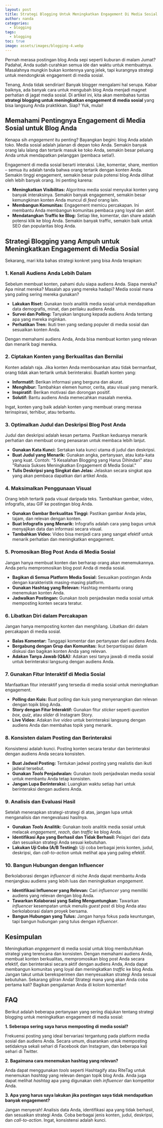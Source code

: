 ```yaml
---
layout: post
title: Strategi Blogging Untuk Meningkatkan Engagement Di Media Sosial
author: nanda
categories:
  - blogging
tags:
  - blogging
toc: true
image: assets/images/blogging-4.webp
---
```



Pernah merasa postingan blog Anda sepi seperti kuburan di malam Jumat? Padahal, Anda sudah curahkan semua ide dan waktu untuk membuatnya. Masalahnya mungkin bukan kontennya yang jelek, tapi kurangnya strategi untuk mendongkrak engagement di media sosial.

Tenang, Anda tidak sendirian! Banyak blogger mengalami hal serupa. Kabar baiknya, ada banyak cara untuk mengubah blog Anda menjadi magnet perhatian di jagat media sosial. Di artikel ini, kita akan membahas tuntas **strategi blogging untuk meningkatkan engagement di media sosial** yang bisa langsung Anda praktikkan. Siap? Yuk, mulai!

## Memahami Pentingnya Engagement di Media Sosial untuk Blog Anda

Kenapa sih _engagement_ itu penting? Bayangkan begini: blog Anda adalah toko. Media sosial adalah jalanan di depan toko Anda. Semakin banyak orang lalu lalang dan tertarik masuk ke toko Anda, semakin besar peluang Anda untuk mendapatkan pelanggan (pembaca setia!).

Engagement di media sosial berarti interaksi. Like, komentar, share, mention – semua itu adalah tanda bahwa orang tertarik dengan konten Anda. Semakin tinggi engagement, semakin besar pula potensi blog Anda dilihat oleh lebih banyak orang. Ini penting karena:

- **Meningkatkan Visibilitas:** Algoritma media sosial menyukai konten yang banyak interaksinya. Semakin banyak engagement, semakin besar kemungkinan konten Anda muncul di _feed_ orang lain.
- **Membangun Komunitas:** Engagement memicu percakapan. Ini membantu Anda membangun komunitas pembaca yang loyal dan aktif.
- **Mendatangkan Traffic ke Blog:** Setiap like, komentar, dan share adalah potensi klik ke blog Anda. Semakin banyak traffic, semakin baik untuk SEO dan popularitas blog Anda.

## Strategi Blogging yang Ampuh untuk Meningkatkan Engagement di Media Sosial

Sekarang, mari kita bahas strategi konkret yang bisa Anda terapkan:

### 1\. Kenali Audiens Anda Lebih Dalam

Sebelum membuat konten, pahami dulu siapa audiens Anda. Siapa mereka? Apa minat mereka? Masalah apa yang mereka hadapi? Media sosial mana yang paling sering mereka gunakan?

- **Lakukan Riset:** Gunakan _tools_ analitik media sosial untuk mendapatkan data demografis, minat, dan perilaku audiens Anda.
- **Survei dan Polling:** Tanyakan langsung kepada audiens Anda tentang apa yang mereka inginkan.
- **Perhatikan Tren:** Ikuti tren yang sedang populer di media sosial dan sesuaikan konten Anda.

Dengan memahami audiens Anda, Anda bisa membuat konten yang relevan dan menarik bagi mereka.

### 2\. Ciptakan Konten yang Berkualitas dan Bernilai

Konten adalah raja. Jika konten Anda membosankan atau tidak bermanfaat, orang tidak akan tertarik untuk berinteraksi. Buatlah konten yang:

- **Informatif:** Berikan informasi yang berguna dan akurat.
- **Menghibur:** Tambahkan elemen humor, cerita, atau visual yang menarik.
- **Inspiratif:** Berikan motivasi dan dorongan positif.
- **Solutif:** Bantu audiens Anda memecahkan masalah mereka.

Ingat, konten yang baik adalah konten yang membuat orang merasa terinspirasi, terhibur, atau terbantu.

### 3\. Optimalkan Judul dan Deskripsi Blog Post Anda

Judul dan deskripsi adalah kesan pertama. Pastikan keduanya menarik perhatian dan membuat orang penasaran untuk membaca lebih lanjut.

- **Gunakan Kata Kunci:** Sertakan kata kunci utama di judul dan deskripsi.
- **Buat Judul yang Menarik:** Gunakan angka, pertanyaan, atau kata-kata yang kuat. Contoh: "5 Kesalahan Blogging yang Harus Dihindari" atau "Rahasia Sukses Meningkatkan Engagement di Media Sosial."
- **Tulis Deskripsi yang Singkat dan Jelas:** Jelaskan secara singkat apa yang akan pembaca dapatkan dari artikel Anda.

### 4\. Maksimalkan Penggunaan Visual

Orang lebih tertarik pada visual daripada teks. Tambahkan gambar, video, infografis, atau GIF ke postingan blog Anda.

- **Gunakan Gambar Berkualitas Tinggi:** Pastikan gambar Anda jelas, tajam, dan relevan dengan konten.
- **Buat Infografis yang Menarik:** Infografis adalah cara yang bagus untuk menyajikan data dan informasi secara visual.
- **Tambahkan Video:** Video bisa menjadi cara yang sangat efektif untuk menarik perhatian dan meningkatkan engagement.

### 5\. Promosikan Blog Post Anda di Media Sosial

Jangan hanya membuat konten dan berharap orang akan menemukannya. Anda perlu mempromosikan blog post Anda di media sosial.

- **Bagikan di Semua Platform Media Sosial:** Sesuaikan postingan Anda dengan karakteristik masing-masing platform.
- **Gunakan Hashtag yang Relevan:** Hashtag membantu orang menemukan konten Anda.
- **Jadwalkan Postingan:** Gunakan _tools_ penjadwalan media sosial untuk memposting konten secara teratur.

### 6\. Libatkan Diri dalam Percakapan

Jangan hanya memposting konten dan menghilang. Libatkan diri dalam percakapan di media sosial.

- **Balas Komentar:** Tanggapi komentar dan pertanyaan dari audiens Anda.
- **Bergabung dengan Grup dan Komunitas:** Ikut berpartisipasi dalam diskusi dan bagikan konten Anda yang relevan.
- **Adakan Tanya Jawab (Q&A):** Adakan sesi tanya jawab di media sosial untuk berinteraksi langsung dengan audiens Anda.

### 7\. Gunakan Fitur Interaktif di Media Sosial

Manfaatkan fitur interaktif yang tersedia di media sosial untuk meningkatkan engagement.

- **Polling dan Kuis:** Buat polling dan kuis yang menyenangkan dan relevan dengan topik blog Anda.
- **Story dengan Fitur Interaktif:** Gunakan fitur _sticker_ seperti _question box_, _quiz_, atau _slider_ di Instagram Story.
- **Live Video:** Adakan _live video_ untuk berinteraksi langsung dengan audiens Anda dan membahas topik yang menarik.

### 8\. Konsisten dalam Posting dan Berinteraksi

Konsistensi adalah kunci. Posting konten secara teratur dan berinteraksi dengan audiens Anda secara konsisten.

- **Buat Jadwal Posting:** Tentukan jadwal posting yang realistis dan ikuti jadwal tersebut.
- **Gunakan _Tools_ Penjadwalan:** Gunakan _tools_ penjadwalan media sosial untuk membantu Anda tetap konsisten.
- **Jangan Lupa Berinteraksi:** Luangkan waktu setiap hari untuk berinteraksi dengan audiens Anda.

### 9\. Analisis dan Evaluasi Hasil

Setelah menerapkan strategi-strategi di atas, jangan lupa untuk menganalisis dan mengevaluasi hasilnya.

- **Gunakan _Tools_ Analitik:** Gunakan _tools_ analitik media sosial untuk melacak _engagement_, _reach_, dan _traffic_ ke blog Anda.
- **Identifikasi Apa yang Berhasil dan Tidak Berhasil:** Pelajari dari data dan sesuaikan strategi Anda sesuai kebutuhan.
- **Lakukan Uji Coba (A/B Testing):** Uji coba berbagai jenis konten, judul, deskripsi, dan _call-to-action_ untuk melihat apa yang paling efektif.

### 10\. Bangun Hubungan dengan Influencer

Berkolaborasi dengan _influencer_ di niche Anda dapat membantu Anda menjangkau audiens yang lebih luas dan meningkatkan _engagement_.

- **Identifikasi Influencer yang Relevan:** Cari _influencer_ yang memiliki audiens yang relevan dengan blog Anda.
- **Tawarkan Kolaborasi yang Saling Menguntungkan:** Tawarkan _influencer_ kesempatan untuk menulis _guest post_ di blog Anda atau berkolaborasi dalam proyek bersama.
- **Bangun Hubungan yang Tulus:** Jangan hanya fokus pada keuntungan, tapi bangun hubungan yang tulus dengan _influencer_.

## Kesimpulan

Meningkatkan _engagement_ di media sosial untuk blog membutuhkan strategi yang terencana dan konsisten. Dengan memahami audiens Anda, membuat konten berkualitas, mempromosikan blog post Anda secara efektif, dan berinteraksi secara aktif dengan audiens Anda, Anda dapat membangun komunitas yang loyal dan meningkatkan _traffic_ ke blog Anda. Jangan takut untuk bereksperimen dan menyesuaikan strategi Anda sesuai kebutuhan. Sekarang giliran Anda! Strategi mana yang akan Anda coba pertama kali? Bagikan pengalaman Anda di kolom komentar!

## FAQ

Berikut adalah beberapa pertanyaan yang sering diajukan tentang strategi blogging untuk meningkatkan engagement di media sosial:

**1\. Seberapa sering saya harus memposting di media sosial?**

Frekuensi posting yang ideal bervariasi tergantung pada platform media sosial dan audiens Anda. Secara umum, disarankan untuk memposting setidaknya sekali sehari di Facebook dan Instagram, dan beberapa kali sehari di Twitter.

**2\. Bagaimana cara menemukan hashtag yang relevan?**

Anda dapat menggunakan _tools_ seperti Hashtagify atau RiteTag untuk menemukan _hashtag_ yang relevan dengan topik blog Anda. Anda juga dapat melihat _hashtag_ apa yang digunakan oleh _influencer_ dan kompetitor Anda.

**3\. Apa yang harus saya lakukan jika postingan saya tidak mendapatkan banyak engagement?**

Jangan menyerah! Analisis data Anda, identifikasi apa yang tidak berhasil, dan sesuaikan strategi Anda. Coba berbagai jenis konten, judul, deskripsi, dan _call-to-action_. Ingat, konsistensi adalah kunci.
